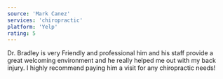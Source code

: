 ```yaml
---
source: 'Mark Canez'
services: 'chiropractic'
platform: 'Yelp'
rating: 5
---
```


Dr. Bradley is very Friendly and professional him and his staff provide a great welcoming environment and he really helped me out with my back injury. I highly recommend paying him a visit for any chiropractic needs!

